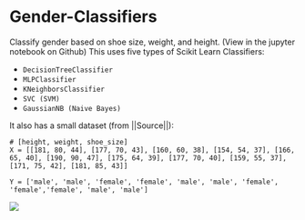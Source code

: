 # Gender-Classifiers
Classify gender based on shoe size, weight, and height. (View in the jupyter notebook on Github)
This uses five types of Scikit Learn Classifiers:

*   `DecisionTreeClassifier`
*   `MLPClassifier`
*   `KNeighborsClassifier`
*   `SVC (SVM)`
*   `GaussianNB (Naive Bayes)`

It also has a small dataset (from ||Source||):

```
# [height, weight, shoe_size]
X = [[181, 80, 44], [177, 70, 43], [160, 60, 38], [154, 54, 37], [166, 65, 40], [190, 90, 47], [175, 64, 39], [177, 70, 40], [159, 55, 37], [171, 75, 42], [181, 85, 43]]

Y = ['male', 'male', 'female', 'female', 'male', 'male', 'female', 'female','female', 'male', 'male']
```

![](https://images.ecosia.org/_IKcw4J8RkF6qS5rrW3xG5DmFG8=/0x390/smart/https%3A%2F%2Fcdn-images-1.medium.com%2Fmax%2F2000%2F1%2AdYgEs2roROf3j2ANzkDHMA.png)
